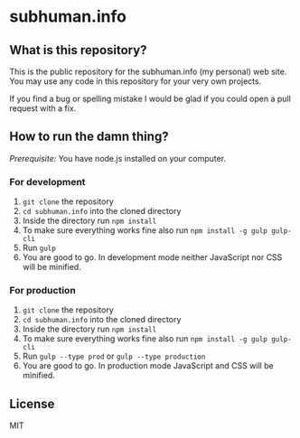 # subhuman.info

## What is this repository?

This is the public repository for the subhuman.info (my personal) web site. You may use any code in this repository for your very own projects.

If you find a bug or spelling mistake I would be glad if you could open a pull request with a fix.

## How to run the damn thing?

_Prerequisite:_ You have node.js installed on your computer.

### For development

1. `git clone` the repository
2. `cd subhuman.info` into the cloned directory
3. Inside the directory run `npm install`
4. To make sure everything works fine also run `npm install -g gulp gulp-cli`
5. Run `gulp`
6. You are good to go. In development mode neither JavaScript nor CSS will be minified.

### For production

1. `git clone` the repository
2. `cd subhuman.info` into the cloned directory
3. Inside the directory run `npm install`
4. To make sure everything works fine also run `npm install -g gulp gulp-cli`
5. Run `gulp --type prod` or `gulp --type production`
6. You are good to go. In production mode JavaScript and CSS will be minified.

## License

MIT